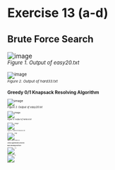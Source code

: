 # Exercise 13 (a-d)

## Brute Force Search

![image](https://github.com/Gemmus/DataStructure-Algorithm/assets/112064697/b0efbb6f-15f2-4c83-85f2-10f3a07fc80a)
<br> 
<small>_Figure 1. Output of easy20.txt_<small>

![image](https://github.com/Gemmus/DataStructure-Algorithm/assets/112064697/474d3859-e4ec-4960-aefa-71cfcf67fcaa)
<br> 
<small>_Figure 2. Output of hard33.txt_<small>

## Greedy 0/1 Knapsack Resolving Algorithm

![image](https://github.com/Gemmus/DataStructure-Algorithm/assets/112064697/8de3fa7e-4284-4f2c-a21b-5f92c1edf651)
<br> 
<small>_Figure 3. Output of easy20.txt_<small>

![image](https://github.com/Gemmus/DataStructure-Algorithm/assets/112064697/97f48f78-cbde-46d3-a7a1-ed633b746244)
<br> 
<small>_Figure 4. Output of hard33.txt_<small>

![image](https://github.com/Gemmus/DataStructure-Algorithm/assets/112064697/e8f800c6-2eb9-4522-847d-9567c7a37ca8)
<br> 
<small>_Figure 5. Output of easy200.txt_<small>

![image](https://github.com/Gemmus/DataStructure-Algorithm/assets/112064697/5a3a894b-10ff-4ed2-ae19-4311560ce3c3)
<br> 
<small>_Figure 6. Output of hard200.txt_<small>

## Greedy Algorithm with a Heuristic


## Multi-threading brute force

![image](https://github.com/Gemmus/DataStructure-Algorithm/assets/112064697/27dc5c02-53f3-4d57-a663-6c4eb7ce02e5)
<br> 
<small>_Figure 11. Output of easy20.txt_<small>

![image](https://github.com/Gemmus/DataStructure-Algorithm/assets/112064697/7fb8ebd6-a521-47b7-ae05-4ee17bbc27bc)
<br> 
<small>_Figure 12. Output of hard33.txt_<small>
